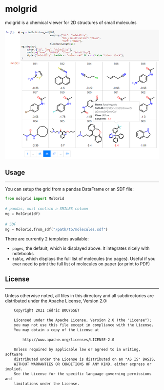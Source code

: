 # molgrid

molgrid is a chemical viewer for 2D structures of small molecules

![Demo showing molgrid's integration in a Jupyter notebook](demo.png)

## Usage
---

You can setup the grid from a pandas DataFrame or an SDF file:

```python
from molgrid import MolGrid

# pandas, must contain a SMILES column
mg = MolGrid(df)

# SDF
mg = MolGrid.from_sdf("/path/to/molecules.sdf")
```

There are currently 2 templates available:
  * `pages`, the default, which is displayed above. It integrates nicely with notebooks
  * `table`, which displays the full list of molecules (no pages). Useful if you ever need to print the full list of molecules on paper (or print to PDF)



## License
---

Unless otherwise noted, all files in this directory and all subdirectories are distributed under the Apache License, Version 2.0:
```
    Copyright 2021 Cédric BOUYSSET

    Licensed under the Apache License, Version 2.0 (the "License");
    you may not use this file except in compliance with the License.
    You may obtain a copy of the License at

        http://www.apache.org/licenses/LICENSE-2.0

    Unless required by applicable law or agreed to in writing, software
    distributed under the License is distributed on an "AS IS" BASIS,
    WITHOUT WARRANTIES OR CONDITIONS OF ANY KIND, either express or implied.
    See the License for the specific language governing permissions and
    limitations under the License.
```